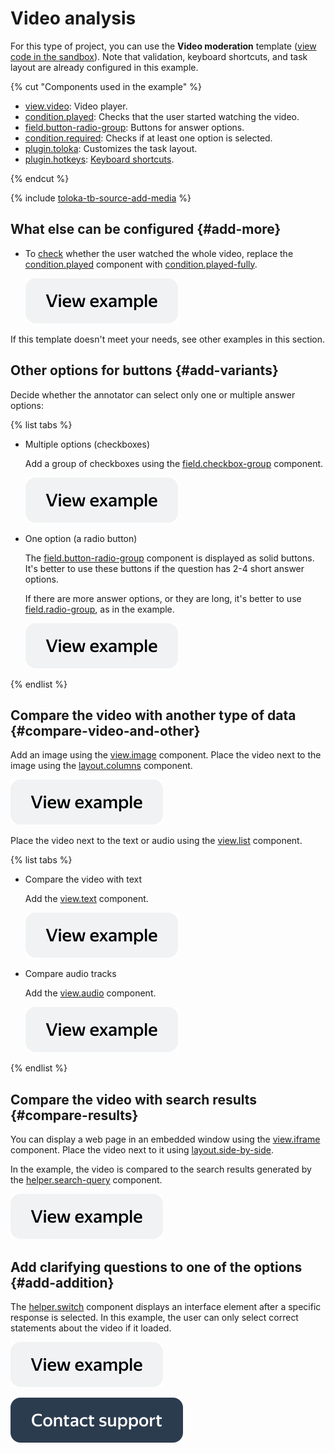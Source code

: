 # Video analysis

For this type of project, you can use the **Video moderation** template ([view code in the sandbox](https://clck.ru/TJ73B)). Note that validation, keyboard shortcuts, and task layout are already configured in this example.

{% cut "Components used in the example" %}

- [view.video](../reference/view.video.md): Video player.
- [condition.played](../reference/condition.played.md): Checks that the user started watching the video.
- [field.button-radio-group](../reference/field.button-radio-group.md): Buttons for answer options.
- [condition.required](../reference/condition.required.md): Checks if at least one option is selected.
- [plugin.toloka](../reference/plugin.toloka.md): Customizes the task layout.
- [plugin.hotkeys](../reference/plugin.hotkeys.md): [Keyboard shortcuts](../best-practices/hotkeys.md).

{% endcut %}

{% include [toloka-tb-source-add-media](../_includes/toloka-tb-source/id-toloka-tb-source/add-media.md) %}




## What else can be configured {#add-more}

- To [check](../best-practices/conditions.md) whether the user watched the whole video, replace the [condition.played](../reference/condition.played.md) component with [condition.played-fully](../reference/condition.played-fully.md).

  [![](../_images/buttons/view-example.svg)](https://clck.ru/UC6SW)

If this template doesn't meet your needs, see other examples in this section.


## Other options for buttons {#add-variants}

Decide whether the annotator can select only one or multiple answer options:

{% list tabs %}

- Multiple options (checkboxes)

  Add a group of checkboxes using the [field.checkbox-group](../reference/field.checkbox-group.md) component.

  [![](../_images/buttons/view-example.svg)](https://clck.ru/UC6Zo)
  
- One option (a radio button)

  The [field.button-radio-group](../reference/field.button-radio-group.md) component is displayed as solid buttons. It's better to use these buttons if the question has 2-4 short answer options.

  If there are more answer options, or they are long, it's better to use [field.radio-group](../reference/field.radio-group.md), as in the example.

  [![](../_images/buttons/view-example.svg)](https://clck.ru/UC6bm)

{% endlist %}

## Compare the video with another type of data {#compare-video-and-other}

Add an image using the [view.image](../reference/view.image.md) component. Place the video next to the image using the [layout.columns](../reference/layout.columns.md) component.

[![](../_images/buttons/view-example.svg)](https://clck.ru/UC6fw)
  
Place the video next to the text or audio using the [view.list](../reference/view.list.md) component.

{% list tabs %}

- Compare the video with text

  Add the [view.text](../reference/view.text.md) component.

  [![](../_images/buttons/view-example.svg)](https://clck.ru/UC6jd)
  
- Compare audio tracks

  Add the [view.audio](../reference/view.audio.md) component.

  [![](../_images/buttons/view-example.svg)](https://clck.ru/UC6n2)
  
{% endlist %}

## Compare the video with search results {#compare-results}

You can display a web page in an embedded window using the [view.iframe](../reference/view.iframe.md) component. Place the video next to it using [layout.side-by-side](../reference/layout.side-by-side.md).

In the example, the video is compared to the search results generated by the [helper.search-query](../reference/helper.search-query.md) component.

[![](../_images/buttons/view-example.svg)](https://clck.ru/UC6rN)

## Add clarifying questions to one of the options {#add-addition}

The [helper.switch](../reference/helper.switch.md) component displays an interface element after a specific response is selected. In this example, the user can only select correct statements about the video if it loaded.

[![](../_images/buttons/view-example.svg)](https://clck.ru/UC6tt)

[![image](../_images/buttons/contact-support.svg)](../concepts/support.md)
